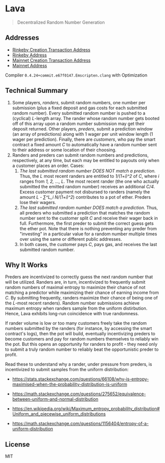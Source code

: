 # Lava
> Decentralized Random Number Generation

## Addresses

* [Rinkeby Creation Transaction Address](https://rinkeby.etherscan.io/tx/0x9d3d95c820c81dc00241cb34e125e785ed7c5299d3b2197b8f460f1a21f59231)
* [Rinkeby Address](https://rinkeby.etherscan.io/address/0xab338db878f7ce6f2b9bdc90df700ebb0b88a30e#code)
* [Mainnet Creation Transaction Address](https://etherscan.io/tx/0x423c089c2f393c43464fe5ff48a8122df8eefadd32d366b9f1716a8e74dcda20)
* [Mainnet Address](https://etherscan.io/address/0xd9d4f7eef0c1c6f7bffd06dccef089461fbc3854#code)

Compiler `0.4.24+commit.e67f0147.Emscripten.clang` with Optimization

## Technical Summary

1. Some players, *randers*, submit random numbers, one number per submission (plus a fixed deposit and gas costs for each submitted random number). Every submitted random number is pushed to a (cyclical) _L_-length array. The rander whose random number gets booted off of this array upon a random number submission may get their deposit returned. Other players, *preders*, submit a prediction window (an array of predictions) along with 1 wager per unit window length (1 wager per prediction). Finally, there are *customers*, who pay the smart contract a fixed amount _C_ to automatically have a random number sent to their address or some location of their choosing.
2. Randers and preders can submit random numbers and predictions, respectively, at any time, but each may be entitled to payouts only when a customer places an order. Cases:
    1. *The last submitted random number DOES NOT match a prediction.* Thus, the _L_ most recent randers are entitled to _1/(1+i)^2_ of _C_, where _i_ ranges from _1, 2, ..., L_. The most recent rander (the one who actually submitted the emitted random number) receives an additional _C/4_. Excess customer payment not disbursed to randers (namely the amount _L - ∑^L\_i N/(1+i)^2_) contributes to a pot of ether. Preders lose their wagers.
    2. *The last submitted random number DOES match a prediction.* Thus, all preders who submitted a prediction that matches the random number sent to the customer split _C_ and receive their wager back in full. Furthermore, the first preder to submit the correct guess gets the ether pot. Note that there is nothing preventing any preder from "investing" in a particular value for a random number multiple times over using the same or different public addresses.
    3. In both cases, the customer pays _C_, pays gas, and receives the last submitted random number.

## Why It Works

Preders are incentivized to correctly guess the next random number that will be utilized. Randers are, in turn, incentivized to frequently submit random numbers of maximal entropy to maximize their chance of not matching a predictor while maximizing their chance of earning income from _C_. By submitting frequently, randers maximize their chance of being one of the _L_-most recent randers). Random number submissions achieve maximum entropy when randers sample from the uniform distirbution. Hence, Lava exhibits long-run coincidence with true randomness.

If rander volume is low or too many customers freely take the random numbers submitted by the randers (for instance, by accessing the smart contract's logs), then the pot will build, eventually incentivizing preders to become customers and pay for random numbers themselves to reliably win the pot. But this opens an opportunity for randers to profit - they need only to submit a truly random number to reliably beat the opportunistic preder to profit.

Read these to understand why a rander, under pressure from preders, is incentivized to submit samples from the uniform distribution:

* https://stats.stackexchange.com/questions/66108/why-is-entropy-maximised-when-the-probability-distribution-is-uniform

* https://math.stackexchange.com/questions/275652/equivalence-between-uniform-and-normal-distribution

* https://en.wikipedia.org/wiki/Maximum_entropy_probability_distribution#Uniform_and_piecewise_uniform_distributions

* https://math.stackexchange.com/questions/1156404/entropy-of-a-uniform-distribution

## License

MIT

